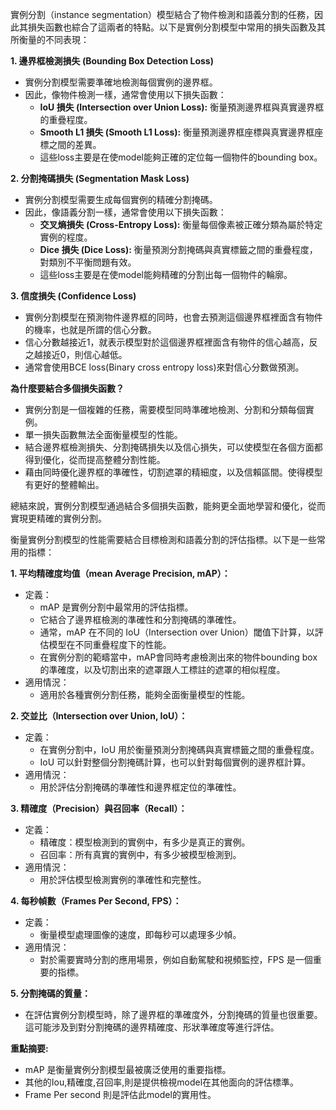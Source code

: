 

實例分割（instance segmentation）模型結合了物件檢測和語義分割的任務，因此其損失函數也綜合了這兩者的特點。以下是實例分割模型中常用的損失函數及其所衡量的不同表現：

**1. 邊界框檢測損失 (Bounding Box Detection Loss)**

- 實例分割模型需要準確地檢測每個實例的邊界框。
- 因此，像物件檢測一樣，通常會使用以下損失函數：
    - **IoU 損失 (Intersection over Union Loss):** 衡量預測邊界框與真實邊界框的重疊程度。
    - **Smooth L1 損失 (Smooth L1 Loss):** 衡量預測邊界框座標與真實邊界框座標之間的差異。
    - 這些loss主要是在使model能夠正確的定位每一個物件的bounding box。

**2. 分割掩碼損失 (Segmentation Mask Loss)**

- 實例分割模型需要生成每個實例的精確分割掩碼。
- 因此，像語義分割一樣，通常會使用以下損失函數：
    - **交叉熵損失 (Cross-Entropy Loss):** 衡量每個像素被正確分類為屬於特定實例的程度。
    - **Dice 損失 (Dice Loss):** 衡量預測分割掩碼與真實標籤之間的重疊程度，對類別不平衡問題有效。
    - 這些loss主要是在使model能夠精確的分割出每一個物件的輪廓。

**3. 信度損失 (Confidence Loss)**

- 實例分割模型在預測物件邊界框的同時，也會去預測這個邊界框裡面含有物件的機率，也就是所謂的信心分數。
- 信心分數越接近1，就表示模型對於這個邊界框裡面含有物件的信心越高，反之越接近0，則信心越低。
- 通常會使用BCE loss(Binary cross entropy loss)來對信心分數做預測。

**為什麼要結合多個損失函數？**

- 實例分割是一個複雜的任務，需要模型同時準確地檢測、分割和分類每個實例。
- 單一損失函數無法全面衡量模型的性能。
- 結合邊界框檢測損失、分割掩碼損失以及信心損失，可以使模型在各個方面都得到優化，從而提高整體分割性能。
- 藉由同時優化邊界框的準確性，切割遮罩的精細度，以及信賴區間。使得模型有更好的整體輸出。

總結來說，實例分割模型通過結合多個損失函數，能夠更全面地學習和優化，從而實現更精確的實例分割。




衡量實例分割模型的性能需要結合目標檢測和語義分割的評估指標。以下是一些常用的指標：

**1. 平均精確度均值（mean Average Precision, mAP）：**

- 定義：
    - mAP 是實例分割中最常用的評估指標。
    - 它結合了邊界框檢測的準確性和分割掩碼的準確性。
    - 通常，mAP 在不同的 IoU（Intersection over Union）閾值下計算，以評估模型在不同重疊程度下的性能。
    - 在實例分割的範疇當中，mAP會同時考慮檢測出來的物件bounding box的準確度，以及切割出來的遮罩跟人工標註的遮罩的相似程度。
- 適用情況：
    - 適用於各種實例分割任務，能夠全面衡量模型的性能。

**2. 交並比（Intersection over Union, IoU）：**

- 定義：
    - 在實例分割中，IoU 用於衡量預測分割掩碼與真實標籤之間的重疊程度。
    - IoU 可以針對整個分割掩碼計算，也可以針對每個實例的邊界框計算。
- 適用情況：
    - 用於評估分割掩碼的準確性和邊界框定位的準確性。

**3. 精確度（Precision）與召回率（Recall）：**

- 定義：
    - 精確度：模型檢測到的實例中，有多少是真正的實例。
    - 召回率：所有真實的實例中，有多少被模型檢測到。
- 適用情況：
    - 用於評估模型檢測實例的準確性和完整性。

**4. 每秒幀數（Frames Per Second, FPS）：**

- 定義：
    - 衡量模型處理圖像的速度，即每秒可以處理多少幀。
- 適用情況：
    - 對於需要實時分割的應用場景，例如自動駕駛和視頻監控，FPS 是一個重要的指標。

**5. 分割掩碼的質量：**

- 在評估實例分割模型時，除了邊界框的準確度外，分割掩碼的質量也很重要。這可能涉及到對分割掩碼的邊界精確度、形狀準確度等進行評估。

**重點摘要:**

- mAP 是衡量實例分割模型最被廣泛使用的重要指標。
- 其他的Iou,精確度,召回率,則是提供檢視model在其他面向的評估標準。
- Frame Per second 則是評估此model的實用性。